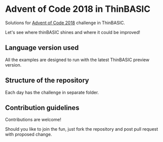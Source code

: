 # Advent of Code 2018 in ThinBASIC

Solutions for [Advent of Code 2018](https://adventofcode.com/2018/) challenge in ThinBASIC.

Let's see where thinBASIC shines and where it could be improved!

## Language version used

All the examples are designed to run with the latest ThinBASIC preview version.

## Structure of the repository

Each day has the challenge in separate folder.

## Contribution guidelines

Contributions are welcome!

Should you like to join the fun, just fork the repository and post pull request with proposed change.
